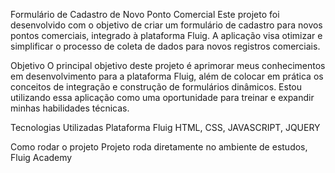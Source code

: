 Formulário de Cadastro de Novo Ponto Comercial
Este projeto foi desenvolvido com o objetivo de criar um formulário de cadastro para novos pontos comerciais, integrado à plataforma Fluig. A aplicação visa otimizar e simplificar o processo de coleta de dados para novos registros comerciais.

Objetivo
O principal objetivo deste projeto é aprimorar meus conhecimentos em desenvolvimento para a plataforma Fluig, além de colocar em prática os conceitos de integração e construção de formulários dinâmicos. Estou utilizando essa aplicação como uma oportunidade para treinar e expandir minhas habilidades técnicas.

Tecnologias Utilizadas
Plataforma Fluig
HTML, CSS, JAVASCRIPT, JQUERY

Como rodar o projeto
Projeto roda diretamente no ambiente de estudos, Fluig Academy
